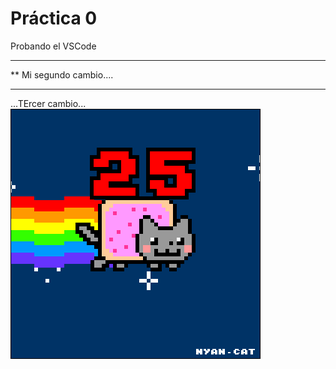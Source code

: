  # Práctica 0

Probando el VSCode

***********************
**  Mi segundo cambio....
*************************

...TErcer cambio...
![](Ejercicio2-img1.gif)